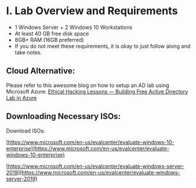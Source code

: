 # I. Lab Overview and Requirements

- 1 Windows Server + 2 Windows  10 Workstations
- At least 40 GB free disk space
- 8GB+ RAM (16GB preferred)
- If you do not meet these requirements, it is okay to just follow along and take notes.

## Cloud Alternative:

Please refer to this awesome blog on how to setup an AD lab using Microsoft Azure: [Ethical Hacking Lessons — Building Free Active Directory Lab in Azure](https://kamran-bilgrami.medium.com/ethical-hacking-lessons-building-free-active-directory-lab-in-azure-6c67a7eddd7f) 

## Downloading Necessary ISOs:

Download ISOs:

[https://www.microsoft.com/en-us/evalcenter/evaluate-windows-10-enterprise](https://www.microsoft.com/en-us/evalcenter/evaluate-windows-10-enterprise)

[https://www.microsoft.com/en-us/evalcenter/evaluate-windows-server-2019](https://www.microsoft.com/en-us/evalcenter/evaluate-windows-server-2019)

